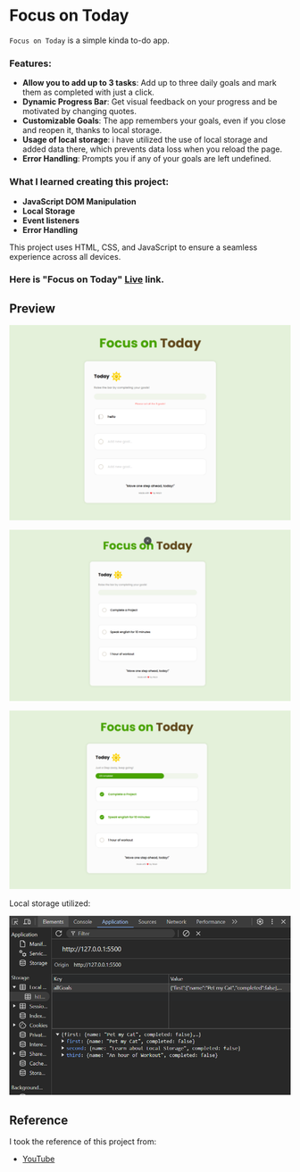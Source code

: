 # Focus on Today

`Focus on Today` is a simple kinda to-do app.

### Features:
- **Allow you to add up to 3 tasks**: Add up to three daily goals and mark them as completed with just a click.
- **Dynamic Progress Bar**: Get visual feedback on your progress and be motivated by changing quotes.
- **Customizable Goals**: The app remembers your goals, even if you close and reopen it, thanks to local storage.
- **Usage of local storage**: i have utilized the use of local storage and added data there, which prevents data loss when you reload the page.
- **Error Handling**: Prompts you if any of your goals are left undefined.

### What I learned creating this project:
- **JavaScript DOM Manipulation**
- **Local Storage**
- **Event listeners**
- **Error Handling**

This project uses HTML, CSS, and JavaScript to ensure a seamless experience across all devices.


### Here is "Focus on Today" [Live](https://focusontodaybyme.netlify.app/) link.

## Preview
<p align="center">
    <img src="./images/image2.png" />
</p>
<p align="center">
    <img src="./images/image0.png" />
</p>
<p align="center">
    <img src="./images/image1.png" />
</p>

Local storage utilized:
<p align="center">
    <img src="./images/image.png" />
</p>

## Reference
I took the reference of this project from:
- [YouTube](https://www.youtube.com/watch?v=fEl3ENm__rg&list=PLfEr2kn3s-br9ZFmejfLhAgMbGgbpdof8&index=115)
